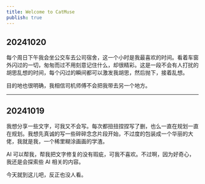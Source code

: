 ```yaml
---
title: Welcome to CatMuse
publish: true
---
```

## 20241020

每个周日下午我会坐公交车去公司宿舍，这一个小时是我最喜欢的时间。看着车窗外闪过的一切，匆匆而过不用刻意记住什么，却很精彩。这是一段不会有人打扰的胡思乱想的时间，每个闪过的瞬间都可以激发我胡思，然后抛下，接着乱想。

目的地也很明确，我相信司机师傅不会把我带去另一个地方。

---

## 20241019

我想分享一些文字，可我又不会写。每次都扭扭捏捏写了删，也么一直在规划一直在规划。我想先真诚的写一些碎碎念念片段开始，不过度的包装成一个华丽的大佬，我就是我，一个稀里糊涂画画的学渣。

AI 可以帮我，帮我把文字修复的没有瑕疵，可我不喜欢。不过啊，因为好奇心，我还是会探索些 AI 相关的内容。

今天就到这儿吧，反正也没人看。

